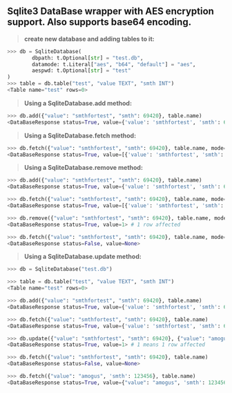 **Sqlite3 DataBase wrapper with AES encryption support. Also supports base64 encoding.**
---
> **create new database and adding tables to it:**
```py
>>> db = SqliteDatabase(
        dbpath: t.Optional[str] = "test.db", 
        datamode: t.Literal["aes", "b64", "default"] = "aes", 
        aespwd: t.Optional[str] = "test"
)
>>> table = db.table("test", "value TEXT", "smth INT")
<Table name="test" rows=0>
```
> **Using a SqliteDatabase.add method:**
```py
>>> db.add({"value": "smthfortest", "smth": 69420}, table.name)
<DataBaseResponse status=True, value={'value': 'smthfortest', 'smth': 69420}>
```
> **Using a SqliteDatabase.fetch method:**
```py
>>> db.fetch({"value": "smthfortest", "smth": 69420}, table.name, mode=FetchMode.FETCH_ALL) 
<DataBaseResponse status=True, value=[{'value': 'smthfortest', 'smth': 69420}]>
```
> **Using a SqliteDatabase.remove method:**
```py
>>> db.add({"value": "smthfortest", "smth": 69420}, table.name)
<DataBaseResponse status=True, value={'value': 'smthfortest', 'smth': 69420}>

>>> db.fetch({"value": "smthfortest", "smth": 69420}, table.name, mode=FetchMode.FETCH_ALL)
<DataBaseResponse status=True, value=[{'value': 'smthfortest', 'smth': 69420}]>

>>> db.remove({"value": "smthfortest", "smth": 69420}, table.name, mode=FetchMode.FETCH_ALL)
<DataBaseResponse status=True, value=1> # 1 row affected

>>> db.fetch({"value": "smthfortest", "smth": 69420}, table.name, mode=FetchMode.FETCH_ALL)
<DataBaseResponse status=False, value=None>
```
> **Using a SqliteDatabase.update method:**
```py
>>> db = SqliteDatabase("test.db")

>>> table = db.table("test", "value TEXT", "smth INT")
<Table name="test" rows=0>

>>> db.add({"value": "smthfortest", "smth": 69420}, table.name)
<DataBaseResponse status=True, value={'value': 'smthfortest', 'smth': 69420}>

>>> db.fetch({"value": "smthfortest", "smth": 69420}, table.name)
<DataBaseResponse status=True, value={'value': 'smthfortest', 'smth': 69420}>

>>> db.update({"value": "smthfortest", "smth": 69420}, {"value": "amogus", 'smth': 123456}, table.name)
<DataBaseResponse status=True, value=1> # 1 means 1 row affected

>>> db.fetch({"value": "smthfortest", "smth": 69420}, table.name)
<DataBaseResponse status=False, value=None>

>>> db.fetch({"value": "amogus", 'smth': 123456}, table.name)
<DataBaseResponse status=True, value={"value": "amogus", 'smth': 123456}>
```
